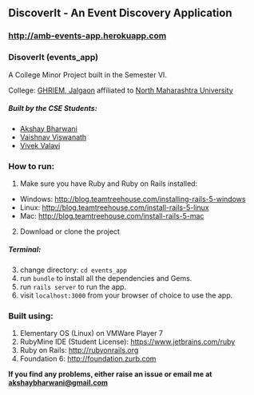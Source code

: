 ## DiscoverIt - An Event Discovery Application
### http://amb-events-app.herokuapp.com

### DisoverIt (events_app)
A College Minor Project built in the Semester VI.

College: [GHRIEM, Jalgaon](ghriemjal.raisoni.net) affiliated to [North Maharashtra University](nmu.ac.in)

##### Built by the CSE Students:
* [Akshay Bharwani](https://github.com/akshaybharwani)
* [Vaishnav Viswanath]()
* [Vivek Valavi]()

### How to run:
1. Make sure you have Ruby and Ruby on Rails installed: 
  * Windows: http://blog.teamtreehouse.com/installing-rails-5-windows
  * Linux: http://blog.teamtreehouse.com/install-rails-5-linux
  * Mac: http://blog.teamtreehouse.com/install-rails-5-mac
2. Download or clone the project

##### Terminal:
3. change directory: `cd events_app`
4. run `bundle` to install all the dependencies and Gems.
5. run `rails server` to run the app.
6. visit `localhost:3000` from your browser of choice to use the app.

### Built using:
1. Elementary OS (Linux) on VMWare Player 7
2. RubyMine IDE (Student License): https://www.jetbrains.com/ruby
3. Ruby on Rails: http://rubyonrails.org 
3. Foundation 6: http://foundation.zurb.com

**If you find any problems, either raise an issue or email me at akshaybharwani@gmail.com**
